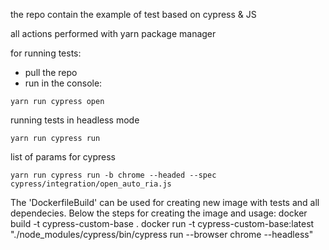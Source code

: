 the repo contain the example of test based on cypress & JS

all actions performed with yarn package manager

for running tests:
- pull the repo
- run in the console: 
```
yarn run cypress open
```
running tests in headless mode
```
yarn run cypress run
```
list of params for cypress
```
yarn run cypress run -b chrome --headed --spec cypress/integration/open_auto_ria.js
````

The 'DockerfileBuild' can be used for creating new image with tests and all dependecies.
Below the steps for creating the image and usage: 
docker build -t cypress-custom-base .
docker run -t cypress-custom-base:latest "./node_modules/cypress/bin/cypress run --browser chrome --headless"

